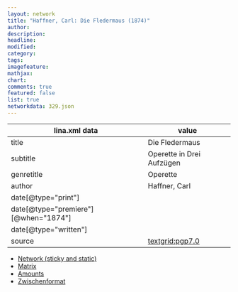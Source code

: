 ```yaml
---
layout: network
title: "Haffner, Carl: Die Fledermaus (1874)"
author:
description:
headline:
modified:
category:
tags:
imagefeature: 
mathjax: 
chart: 
comments: true
featured: false
list: true
networkdata: 329.json
---
```

lina.xml data  | value
------------- | -------------
title|Die Fledermaus
subtitle|Operette in Drei Aufzügen
genretitle|Operette
author|Haffner, Carl
date[@type="print"]|
date[@type="premiere"][@when="1874"]|
date[@type="written"]|
source|[textgrid:pgp7.0](https://textgridlab.org/1.0/tgcrud-public/rest/textgrid:pgp7.0/data)



* [Network (sticky and static)](/network329)
* [Matrix](/matrix329)
* [Amounts](/amount329)
* [Zwischenformat](/lina329 )
